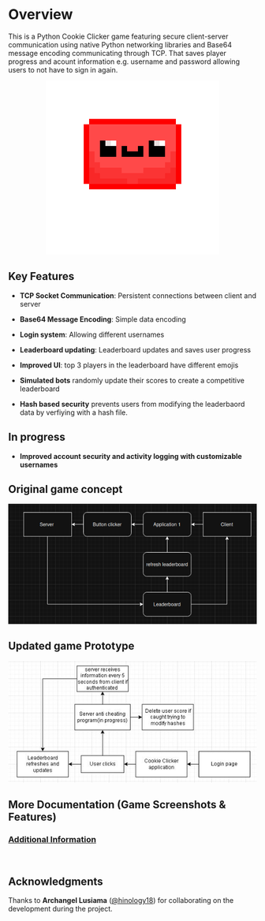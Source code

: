 # Overview
This is a Python Cookie Clicker game featuring secure client-server communication using native Python networking libraries and Base64 message encoding communicating through TCP. That saves player progress and acount information e.g. username and password allowing users to not have to sign in again.
<p align="center">
  <img src="images/BlobAnimations/largerJeff.png" alt="Blob" />
</p>

## Key Features

- **TCP Socket Communication**: Persistent connections between client and server

- **Base64 Message Encoding**: Simple data encoding

- **Login system**: Allowing different usernames

- **Leaderboard updating**: Leaderboard updates and saves user progress 

- **Improved UI**: top 3 players in the leaderboard have different emojis

- **Simulated bots** randomly update their scores to create a competitive leaderboard

- **Hash based security** prevents users from modifying the leaderbaord data by verfiying with a hash file.  
## In progress

- **Improved account security and activity logging with customizable usernames**

## Original game concept
<p align="center">
  <img src="images/Diagrams/Concept.png" alt="Original game concept" />
</p>

## Updated game Prototype
<p align="center">
  <img src="images/Diagrams/NewConcept.JPG" alt="Updated game prototype" />
</p>

## More Documentation (Game Screenshots & Features)

### [Additional Information](AdditionalInfo.md)
<br>

## Acknowledgments

Thanks to **Archangel Lusiama** ([@hinology18](https://github.com/hinology18)) for collaborating on the development during the project.


